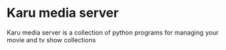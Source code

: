 # Karu media server

Karu media server is a collection of python programs for managing your movie and
tv show collections

